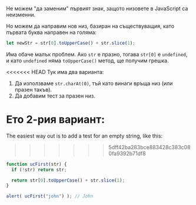 Не можем "да заменим" първият знак, защото низовете в JavaScript са неизменни.

Но можем да направим нов низ, базиран на съществуващия, като първата буква направен на голяма:

```js
let newStr = str[0].toUpperCase() + str.slice(1);
```

Има обаче малък проблем. Ако `str` е празно, тогава `str[0]` е `undefined`, и като `undefined` няма `toUpperCase()` метод, ще получим грешка.

<<<<<<< HEAD
Тук има два варианта:

1. Да използваме `str.charAt(0)`, тъй като винаги връща низ (или празен такъв).
2. Да добавим тест за празен низ.

Ето 2-рия вариант:
=======
The easiest way out is to add a test for an empty string, like this:
>>>>>>> 5dff42ba283bce883428c383c080fa9392b71df8

```js run demo
function ucFirst(str) {
  if (!str) return str;

  return str[0].toUpperCase() + str.slice(1);
}

alert( ucFirst("john") ); // John
```
